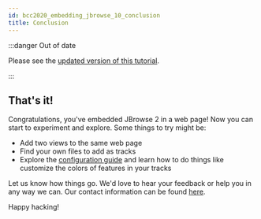 ```yaml
---
id: bcc2020_embedding_jbrowse_10_conclusion
title: Conclusion
---
```


:::danger Out of date

Please see the
[updated version of this tutorial](../../embed_linear_genome_view/01_introduction).

:::

## That's it!

Congratulations, you've embedded JBrowse 2 in a web page! Now you can start to
experiment and explore. Some things to try might be:

- Add two views to the same web page
- Find your own files to add as tracks
- Explore the [configuration guide](../../../config_guide) and learn how to do things
  like customize the colors of features in your tracks

Let us know how things go. We'd love to hear your feedback or help you in any
way we can. Our contact information can be found [here](/contact).

Happy hacking!
